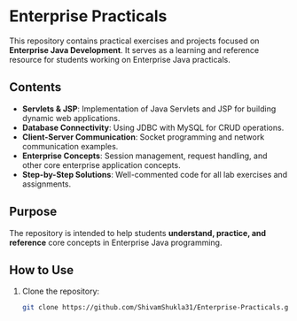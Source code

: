 # Enterprise Practicals

This repository contains practical exercises and projects focused on **Enterprise Java Development**. It serves as a learning and reference resource for students working on Enterprise Java practicals.

## Contents

- **Servlets & JSP**: Implementation of Java Servlets and JSP for building dynamic web applications.
- **Database Connectivity**: Using JDBC with MySQL for CRUD operations.
- **Client-Server Communication**: Socket programming and network communication examples.
- **Enterprise Concepts**: Session management, request handling, and other core enterprise application concepts.
- **Step-by-Step Solutions**: Well-commented code for all lab exercises and assignments.

## Purpose

The repository is intended to help students **understand, practice, and reference** core concepts in Enterprise Java programming.

## How to Use

1. Clone the repository:
   ```bash
   git clone https://github.com/ShivamShukla31/Enterprise-Practicals.git
